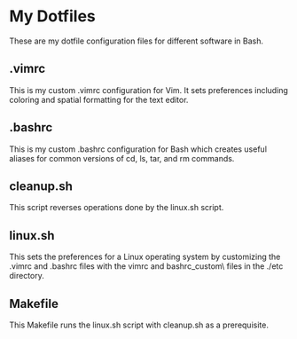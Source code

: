 # My Dotfiles
These are my dotfile configuration files for different software in Bash.
## .vimrc
This is my custom .vimrc configuration for Vim. It sets preferences including coloring and spatial formatting for the text editor. 
## .bashrc
This is my custom .bashrc configuration for Bash which creates useful aliases for common versions of cd, ls, tar, and rm commands. 
## cleanup.sh
This script reverses operations done by the linux.sh script. 
## linux.sh
This sets the preferences for a Linux operating system by customizing the .vimrc and .bashrc files with the vimrc and bashrc\_custom\ files in the ./etc directory. 
## Makefile
This Makefile runs the linux.sh script with cleanup.sh as a prerequisite. 
